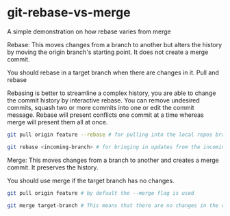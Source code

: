 # git-rebase-vs-merge
A simple demonstration on how rebase varies from merge

Rebase: 
This moves changes from a branch to another but alters the history by moving
the origin branch's starting point. It does not create a merge commit.

You should rebase in a target branch when there are changes in it. Pull and rebase

Rebasing is better to streamline a complex history, you are able to change the commit history by interactive rebase. 
You can remove undesired commits, squash two or more commits into one or edit the commit message.
Rebase will present conflicts one commit at a time whereas merge will present them all at once.

```sh
git pull origin feature --rebase # for pulling into the local repos branch

git rebase <incoming-branch> # for bringing in updates from the incoming branch while in target branch
```

Merge: 
This moves changes from a branch to another and creates a merge commit. It preserves the history.

You should use merge if the target branch has no changes.

```sh
git pull origin feature # by default the --merge flag is used

git merge target-branch # This means that there are no changes in the current branch
```



